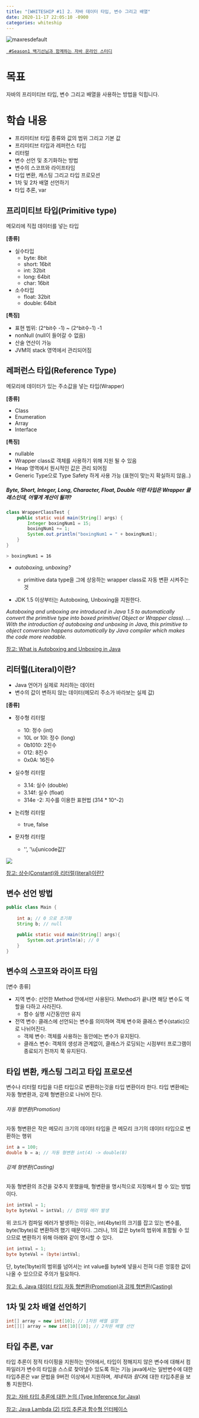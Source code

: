 ```yaml
---
title: "[WHITESHIP #1] 2. 자바 데이터 타입, 변수 그리고 배열"
date: 2020-11-17 22:05:10 -0900
categories: whiteship
---
```




![maxresdefault](https://user-images.githubusercontent.com/37217320/106457066-c5898a80-64d1-11eb-9cf2-22830bd214cc.jpg)

[` #Season1 백기선님과 함께하는 자바 온라인 스터디`](https://github.com/whiteship/live-study)

# 목표

자바의 프리미티브 타입, 변수 그리고 배열을 사용하는 방법을 익힙니다.

# 학습 내용

- 프리미티브 타입 종류와 값의 범위 그리고 기본 값
- 프리미티브 타입과 레퍼런스 타입
- 리터럴
- 변수 선언 및 초기화하는 방법
- 변수의 스코프와 라이프타임
- 타입 변환, 캐스팅 그리고 타입 프로모션
- 1차 및 2차 배열 선언하기
- 타입 추론, var



## 프리미티브 타입(Primitive type)
메모리에 직접 데이터를 넣는 타입

**[종류]**
  - 실수타입
    * byte: 8bit
    * short: 16bit
    * int: 32bit
    * long: 64bit
    * char: 16bit
  - 소수타입
    * float: 32bit
    * double: 64bit

**[특징]**

 * 표현 범위: (2^bit수 -1) ~ (2^bit수-1) -1
 * nonNull (null이 들어갈 수 없음)
 * 산술 연산이 가능
 * JVM의 stack 영역에서 관리되어짐

## 레퍼런스 타입(Reference Type)
메모리에 데이터가 있는 주소값을 넣는 타입(Wrapper)

**[종류]**
 - Class
 - Enumeration
 - Array
 - Interface

**[특징]**
 - nullable
 - Wrapper class로 객체를 사용하기 위해 지원 될 수 있음
 - Heap 영역에서 원시적인 값은 관리 되어짐
 - Generic Type으로 Type Safety 하게 사용 가능 (표현이 맞는지 확실하지 않음..)

##### Byte, Short, Integer, Long, Character, Float, Double 이런 타입은 Wrapper 클래스인데, 어떻게 계산이 될까?
```java
class WrapperClassTest { 
    public static void main(String[] args) {
        Integer boxingNum1 = 15;
        boxingNum1 += 1;
        System.out.println("boxingNum1 = " + boxingNum1);
    }
}
```

```bash
> boxingNum1 = 16
```

 - *autoboxing, unboxing?*
     + primitive data type을 그에 상응하는 wrapper class로 자동 변환 시켜주는 것

 - JDK 1.5 이상부터는 Autoboxing, Unboxing을 지원한다.
   

 *Autoboxing and unboxing are introduced in Java 1.5 to automatically convert the primitive type into boxed primitive( Object or Wrapper class). ... With the introduction of autoboxing and unboxing in Java, this primitive to object conversion happens automatically by Java compiler which makes the code more readable.*

[참고: What is Autoboxing and Unboxing in Java](https://javarevisited.blogspot.com/2012/07/auto-boxing-and-unboxing-in-java-be.html#axzz6dxWlCrdt)


## 리터럴(Literal)이란?
 - Java 언어가 실제로 처리하는 데이터
 - 변수의 값이 변하지 않는 데이터(메모리 주소가 바라보는 실제 값)

 **[종류]**
  - 정수형 리터럴
    * 10: 정수 (int)
    * 10L or 10l: 정수 (long)
    * 0b1010: 2진수 
    * 012: 8진수
    * 0x0A: 16진수

 - 실수형 리터럴
    * 3.14: 실수 (double)
    * 3.14f: 실수 (float)
    * 314e -2: 지수를 이용한 표현법 (314 * 10^-2)

 - 논리형 리터럴 
    * true, false
    
 - 문자형 리터럴
    * '', '\u[unicode값]'
    

<img src="/assets/images/whiteship_java_2.1.png">

[참고: 상수(Constant)와 리터럴(literal)이란?](https://mommoo.tistory.com/14)
## 변수 선언 방법

```java
public class Main {
    
    int a; // 0 으로 초기화
    String b; // null

    public static void main(String[] args){
        System.out.println(a); // 0
    }
}
```

## 변수의 스코프와 라이프 타임
[변수 종류]
 - 지역 변수: 선언한 Method 안에서만 사용된다. Method가 끝나면 해당 변수도 역할을 다하고 사라진다.
    * 함수 실행 시간동안만 유지
 - 전역 변수: 클래스에 선언되는 변수를 의미하며 객체 변수와 클래스 변수(static)으로 나뉘어진다.
    * 객체 변수: 객체를 사용하는 동안에는 변수가 유지된다.
    * 클래스 변수: 객체의 생성과 관계없이, 클래스가 로딩되는 시점부터 프로그램이 종료되기 전까지 쭉 유지된다.

## 타입 변환, 캐스팅 그리고 타입 프로모션
 변수나 리터럴 타입을 다른 타입으로 변환하는것을 타입 변환이라 한다.
 타입 변환에는 자동 형변환과, 강제 형변환으로 나뉘어 진다.

###### 자동 형변환(Promotion)
자동 형변환은 작은 메모리 크기의 데이터 타입을 큰 메모리 크기의 데이터 타입으로 변환하는 행위
```java
int a = 100; 
double b = a; // 자동 형변환 int(4) -> double(8)
```

###### 강제 형변환(Casting)
자동 형변환의 조건을 갖추지 못했을때, 형변환을 명시적으로 지정해서 할 수 있는 방법이다.
```java
int intVal = 1;
byte byteVal = intVal; // 컴파일 에러 발생
```
위 코드가 컴파일 에러가 발생하는 이유는, int(4byte)의 크기를 잡고 있는 변수를, byte(1byte)로 변환하려 했기 때문이다.
그러나, 1의 값은 byte의 범위에 포함될 수 있으므로 변환하기 위해 아래와 같이 명시할 수 있다.
```java
int intVal = 1;
byte byteVal = (byte)intVal;
```

단, byte(1byte)의 범위를 넘어서는 int value를 byte에 넣을시 전혀 다른 엉뚱한 값이 나올 수 있으므로 주의가 필요하다.

[참고: 6. Java 데이터 타입 자동 형변환(Promotion)과 강제 형변환(Casting)](https://stage-loving-developers.tistory.com/8)


## 1차 및 2차 배열 선언하기
```java
int[] array = new int[10]; // 1차원 배열 설정
int[][] array = new int[10][10]; // 2차원 배열 선언
```

## 타입 추론, var
타입 추론이 정적 타이핑을 지원하는 언어에서, 타입이 정해지지 않은 변수에 대해서 컴파일러가 변수의 타입을 스스로 찾아낼수 있도록 하는 기능
java에서는 일반변수에 대한 타입추론은 var 문법을 9버전 이상에서 지원하며, *제네릭*과 *람다*에 대한 타입추론을 보통 지원한다.


[참고: 자바 타입 추론에 대한 논의 (Type Inference for Java)](https://m.blog.naver.com/PostView.nhn?blogId=2feelus&logNo=220655685560&proxyReferer=https:%2F%2Fwww.google.com%2F)

[참고: Java Lambda (2) 타입 추론과 함수형 인터페이스](https://futurecreator.github.io/2018/07/20/java-lambda-type-inference-functional-interface/)